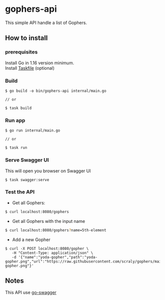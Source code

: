 # gophers-api

This simple API handle a list of Gophers.

## How to install 

### prerequisites

Install Go in 1.16 version minimum.  
Install [Taskfile](https://taskfile.dev/#/installation) (optional)


### Build 

``` 
$ go build -o bin/gophers-api internal/main.go

// or 

$ task build
```

### Run app 

``` 
$ go run internal/main.go

// or 

$ task run
```

### Serve Swagger UI 

This will open you browser on Swagger UI

``` 
$ task swagger:serve
```

### Test the API

* Get all Gophers:

```bash
$ curl localhost:8080/gophers
```

* Get all Gophers with the input name

```bash
$ curl localhost:8080/gophers?name=5th-element
```

* Add a new Gopher

```
$ curl -X POST localhost:8080/gopher \
   -H "Content-Type: application/json" \
   -d '{"name":"yoda-gopher","path":"yoda-gopher.png","url":"https://raw.githubusercontent.com/scraly/gophers/main/yoda-gopher.png"}'  
```

## Notes

This API use [go-swagger](https://goswagger.io/install.html)
